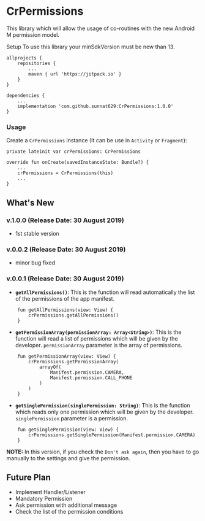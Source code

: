# CrPermissions
This library which will allow the usage of co-routines with the new Android M permission model.

Setup
To use this library your minSdkVersion must be new than 13.

```
allprojects {
    repositories {
        ...
        maven { url 'https://jitpack.io' }
    }
}
```

```
dependencies {
    ...
    implementation 'com.github.sunnat629:CrPermissions:1.0.0'
}
```

### Usage
Create a `CrPermissions` instance (It can be use in `Activity` or `Fragment`):

```
private lateinit var crPermissions: CrPermissions

override fun onCreate(savedInstanceState: Bundle?) {
    ...
    crPermissions = CrPermissions(this)
    ...
}
```
## What's New

### v.1.0.0 (Release Date: 30 August 2019)
- 1st stable version

### v.0.0.2 (Release Date: 30 August 2019)
- minor bug fixed

### v.0.0.1 (Release Date: 30 August 2019)
- **`getAllPermissions()`**: This is the function will read automatically the list of the permissions of the app manifest.
```
    fun getAllPermissions(view: View) {
        crPermissions.getAllPermissions()
    }
```
- **`getPermissionArray(permissionArray: Array<String>)`**: This is the function will read a list of permissions which will be given by the developer. `permissionArray` parameter is the array of permissions.
```
    fun getPermissionArray(view: View) {
        crPermissions.getPermissionArray(
            arrayOf(
                Manifest.permission.CAMERA,
                Manifest.permission.CALL_PHONE
            )
        )
    }
```
- **`getSinglePermission(singlePermission: String)`**: This is the function which reads only one permission which will be given by the developer. `singlePermission` parameter is a permission.
```
    fun getSinglePermission(view: View) {
        crPermissions.getSinglePermission(Manifest.permission.CAMERA)
    }
```

**NOTE:** In this version, if you check the `Don't ask again`, then you have to go manually to the settings and give the permission.

## Future Plan
- Implement Handler/Listener
- Mandatory Permission
- Ask permission with additional message
- Check the list of the permission conditions


